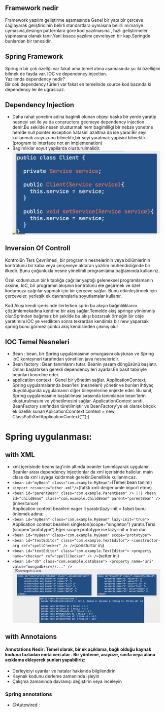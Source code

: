 ## Framework nedir
Framework yazılım geliştirme aşamasında  Genel bir yapı bir çerceve sağlayarak geliştiricinin belirli standartlara uymasına belirli mimariye uymasına,desingn patternlara göre kod yazılmasına , hızlı geliştirmeler yapmasına olanak tanır.Yani kısaca yazılımı çevreleyen bir kap.Springde bunlardan bir tanesidir.

## Spring Framework
Springin bir çok özellği var fakat ama temel atma aşamasında şu iki özelliğini bilmek de fayda var. IOC ve dependency injection.  
Yazılımda dependency nedir?  
Bir cok dependency türleri var fakat en temelinde source kod bazında ki dependency ler ile ugrasıcaz. 

## Dependency Injection
- Daha rahat yonetim adina bagimli olunan objeyi baska bir yerde yaratip nesneyi set ile ya da consructora gecmeye dependency injection denir.Bu sekilde nesen olusturmak hem bagimliligi bir nebze yonetme hemde null pointer exception hatasini azaltma da ise yarar.Bir seyi kullanmak arayuzunu bilmektir,bir seyi yaratmak yapisini bilmektir.(program to interface not an implemenation)  
- Bagimliklar soyut yapilarda olusturulmalidir.  
![Profile](https://github.com/omerulusoy41/SpringTemelleri/blob/master/ss/DI.jpg)  
## Inversion Of Controll
Kontrolün Ters Çevrilmesi, bir programın nesnelerinin veya bölümlerinin kontrolünü bir kaba veya çerçeveye aktaran yazılım mühendisliğinde bir ilkedir. Bunu çoğunlukla nesne yönelimli programlama bağlamında kullanırız.

Özel kodumuzun bir kitaplığa çağrılar yaptığı geleneksel programlamanın aksine, IoC, bir programın akışının kontrolünü ele geçirmek ve özel kodumuza çağrılar yapmak için bir çerçeve sağlar. Bunu etkinleştirmek için çerçeveler, yerleşik ek davranışlarla soyutlamalar kullanır.

Kod Akışı kendi içerisinde ilerlerken sprin bu akışın bağmlılıklarını çözümlemekadına kendine bir akış sağlar.Temelde akış springe yönlenmiş olur.Sprinden bağımsız bir şekilde bu akışı bozarsak örneğin bir obje yaratımını IOC ye verdikten sonra tekrardan kendimiz bir new yaparsak spring bunu görmez çünkü akış kendisinden çıkmış olur
## IOC Temel Nesneleri
- Bean : bean, bir Spring uygulamasının omurgasını oluşturan ve Spring IoC konteyneri tarafından yönetilen java nesneleridir.
- Bean factory : Bean tanımlarını tutar. Beanin yasam döngüsünü başlatır. Onları başlatırken gerekli dependency leri ayarlar.En basit tabiriyle beanlari koordine eder. 
- application context : Genel bir yönetim sağlar. ApplicationContext, Spring uygulamalarında bean'leri (nesneleri) yönetir ve bunları ihtiyaç duyulduğunda uygulamanın diğer bileşenlerine enjekte eder. Bu sınıf, Spring uygulamasının başlatılması sırasında tanımlanan bean'lerin oluşturulmasını ve yönetilmesini sağlar.
ApplicationContext sınıfı, BeanFactory sınıfından türetilmiştir ve BeanFactory'ye ek olarak birçok ek özellik sunar(AplicationConntext context = new ClassPathXmlApplicationContext("");)  
# Spring uygulanması:

## with XML 
- xml içerisinde beans tag'inin altında beanler tanımlayarak uygulanır. Beanler arası dependency injectionlar da xml içerisinde hallolur. main class da xml i ayaga kaldırmak gerekir.Genellikle kullanmıcaz.  
- ```<bean id="myBean" class="com.example.MyBean">```(Temel bean tanımı)  
- ```<import resource="other.xml"/>```(fatklı xmli deiğer xmle import etme)  
- ```<bean id="parentBean" class="com.example.ParentBean" /> ||| <bean id="childBean" class="com.example.ChildBean" parent="parentBean" />```(inheritance)  
Application context beanleri eager li yaratır(lazy-init = false) bunu önlemek adına:  
- ```<bean id="myBean" class="com.example.MyBean" lazy-init="true">```  
Application context beanleri singleton(scope="singleton") yaratır.Tersi (scope="prototype").Eğer scope prototype ise lazy-init = true dur.    
- ```<bean id="myBean" class="com.example.MyBean" scope="prototype">```  
- ```<bean id="textEditor" class="com.example.TextEditor"> <constructor-arg ref="spellChecker" /> />```(consturtor inj)  
- ```<bean id="textEditor" class="com.example.TextEditor"> <property name="checker" ref="spellChecker" /> />```(setter inj)  
- ```<bean id="db" class="com.example.database"> <property name="uri" value="mongodb+srv//..." />```  
![Profile](https://github.com/omerulusoy41/SpringTemelleri/blob/master/ss/ValueInejction.jpg)  
## with Annotaions  
#### Annotations Nedir: Temel olarak, bir ek açıklama, bağlı olduğu kaynak koduna fazladan meta veri atar . Bir yönteme, arayüze, sınıfa veya alana açıklama ekleyerek şunları yapabiliriz:
- Derleyiciyi uyarılar ve hatalar hakkında bilgilendirin
- Kaynak kodunu derleme zamanında işleyin
- Çalışma zamanında davranışı değiştirin veya inceleyin
### Spring annotations  
- @Autowired :

